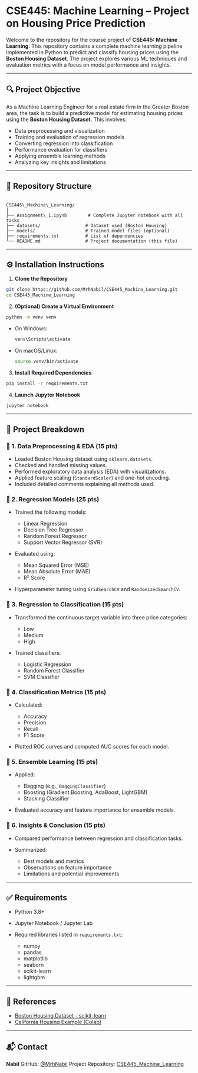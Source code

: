 # CSE445: Machine Learning – Project on Housing Price Prediction

Welcome to the repository for the course project of **CSE445: Machine Learning**. This repository contains a complete machine learning pipeline implemented in Python to predict and classify housing prices using the **Boston Housing Dataset**. The project explores various ML techniques and evaluation metrics with a focus on model performance and insights.

---

## 🔍 Project Objective

As a Machine Learning Engineer for a real estate firm in the Greater Boston area, the task is to build a predictive model for estimating housing prices using the **Boston Housing Dataset**. This involves:

- Data preprocessing and visualization  
- Training and evaluation of regression models  
- Converting regression into classification  
- Performance evaluation for classifiers  
- Applying ensemble learning methods  
- Analyzing key insights and limitations

---

## 📁 Repository Structure

```

CSE445\_Machine\_Learning/
│
├── Assignment\_1.ipynb        # Complete Jupyter notebook with all tasks
├── datasets/                 # Dataset used (Boston Housing)
├── models/                   # Trained model files (optional)
├── requirements.txt          # List of dependencies
└── README.md                 # Project documentation (this file)

````

---

## ⚙️ Installation Instructions

1. **Clone the Repository**

```bash
git clone https://github.com/MrhNabil/CSE445_Machine_Learning.git
cd CSE445_Machine_Learning
````

2. **(Optional) Create a Virtual Environment**

```bash
python -m venv venv
```

* On Windows:

  ```bash
  venv\Scripts\activate
  ```

* On macOS/Linux:

  ```bash
  source venv/bin/activate
  ```

3. **Install Required Dependencies**

```bash
pip install -r requirements.txt
```

4. **Launch Jupyter Notebook**

```bash
jupyter notebook
```

---

## 🧠 Project Breakdown

### 🔹 1. Data Preprocessing & EDA (15 pts)

* Loaded Boston Housing dataset using `sklearn.datasets`.
* Checked and handled missing values.
* Performed exploratory data analysis (EDA) with visualizations.
* Applied feature scaling (`StandardScaler`) and one-hot encoding.
* Included detailed comments explaining all methods used.

### 🔹 2. Regression Models (25 pts)

* Trained the following models:

  * Linear Regression
  * Decision Tree Regressor
  * Random Forest Regressor
  * Support Vector Regressor (SVR)
* Evaluated using:

  * Mean Squared Error (MSE)
  * Mean Absolute Error (MAE)
  * R² Score
* Hyperparameter tuning using `GridSearchCV` and `RandomizedSearchCV`.

### 🔹 3. Regression to Classification (15 pts)

* Transformed the continuous target variable into three price categories:

  * Low
  * Medium
  * High
* Trained classifiers:

  * Logistic Regression
  * Random Forest Classifier
  * SVM Classifier

### 🔹 4. Classification Metrics (15 pts)

* Calculated:

  * Accuracy
  * Precision
  * Recall
  * F1 Score
* Plotted ROC curves and computed AUC scores for each model.

### 🔹 5. Ensemble Learning (15 pts)

* Applied:

  * Bagging (e.g., `BaggingClassifier`)
  * Boosting (Gradient Boosting, AdaBoost, LightGBM)
  * Stacking Classifier
* Evaluated accuracy and feature importance for ensemble models.

### 🔹 6. Insights & Conclusion (15 pts)

* Compared performance between regression and classification tasks.
* Summarized:

  * Best models and metrics
  * Observations on feature importance
  * Limitations and potential improvements

---

## ✅ Requirements

* Python 3.8+
* Jupyter Notebook / Jupyter Lab
* Required libraries listed in `requirements.txt`:

  * numpy
  * pandas
  * matplotlib
  * seaborn
  * scikit-learn
  * lightgbm

---

## 📌 References

* [Boston Housing Dataset - scikit-learn](https://scikit-learn.org/1.0/modules/generated/sklearn.datasets.load_boston.html)
* [California Housing Example (Colab)](https://colab.research.google.com/drive/1O1r4V8CtDv9phrsYfp8ct9sWR74aArvr?usp=sharing)

---

## 📬 Contact

**Nabil**
GitHub: [@MrhNabil](https://github.com/MrhNabil)
Project Repository: [CSE445\_Machine\_Learning](https://github.com/MrhNabil/CSE445_Machine_Learning)


